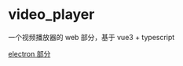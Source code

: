 # video_player

一个视频播放器的 web 部分，基于 vue3 + typescript

[electron 部分](https://github.com/LoTwT/video_player_elec)
